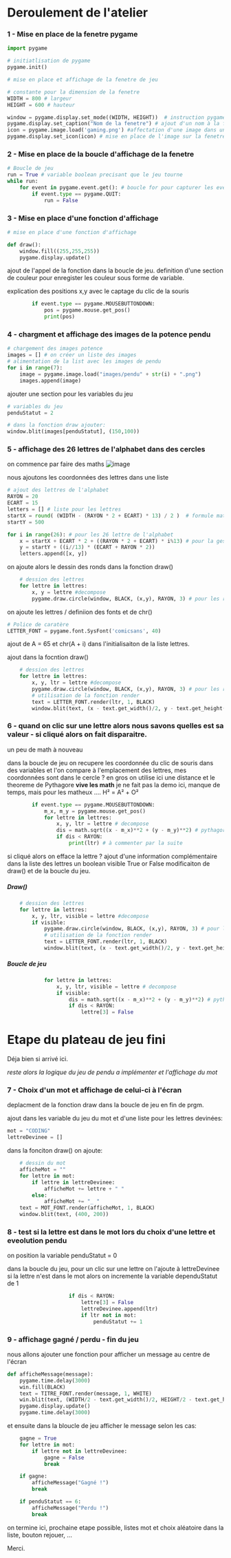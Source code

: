 # Deroulement de l'atelier

### 1 - Mise en place de la fenetre pygame

```python
import pygame

# initiatlisation de pygame
pygame.init()

# mise en place et affichage de la fenetre de jeu

# constante pour la dimension de la fenetre
WIDTH = 800 # largeur
HEIGHT = 600 # hauteur

window = pygame.display.set_mode((WIDTH, HEIGHT))  # instruction pygame.display.set_mode((x,y)) pour la définition de la fenetre => dans une variable
pygame.display.set_caption("Nom de la fenetre") # ajout d'un nom à la fenetre
icon = pygame.image.load('gaming.png') #affectation d'une image dans une variable
pygame.display.set_icon(icon) # mise en place de l'image sur la fenetre

```

### 2 - Mise en place de la boucle d'affichage de la fenetre 

```python
# Boucle de jeu
run = True # variable boolean precisant que le jeu tourne
while run:
    for event in pygame.event.get(): # boucle for pour capturer les evenements de la fenetre
        if event.type == pygame.QUIT:
            run = False
```

### 3 - Mise en place d'une fonction d'affichage
```python
# mise en place d'une fonction d'affichage

def draw():
    window.fill((255,255,255))
    pygame.display.update()

```

ajout de l'appel de la fonction dans la boucle de jeu.
definition d'une section de couleur pour enregister les couleur sous forme de variable.

explication des positions x,y avec le captage du clic de la souris
```python
        if event.type == pygame.MOUSEBUTTONDOWN:
            pos = pygame.mouse.get_pos()
            print(pos)
```

### 4 - chargment et affichage des images de la potence pendu

```python
# chargement des images potence
images = [] # on créer un liste des images
# alimentation de la list avec les images de pendu
for i in range(7):
    image = pygame.image.load("images/pendu" + str(i) + ".png")
    images.append(image)
```

ajouter une section pour les variables du jeu

```python
# variables du jeu
penduStatut = 2

# dans la fonction draw ajouter:
window.blit(images[penduStatut], (150,100))

```


### 5 - affichage des 26 lettres de l'alphabet dans des cercles
on commence par faire des maths
![image](explication.png)

nous ajoutons les coordonnées des lettres dans une liste

```python
# ajout des lettres de l'alphabet
RAYON = 20
ECART = 15
letters = [] # liste pour les lettres
startX = round( (WIDTH - (RAYON * 2 + ECART) * 13) / 2 )  # formule math pour position X sur la fenetre
startY = 500

for i in range(26): # pour les 26 lettre de l'alphabet
    x = startX + ECART * 2 + ((RAYON * 2 + ECART) * i%13) # pour la gestion de la ligne 2
    y = startY + ((i//13) * (ECART + RAYON * 2))
    letters.append([x, y])

```

on ajoute alors le dessin des ronds dans la fonction draw()
```python
    # dession des lettres
    for lettre in lettres:
        x, y = lettre #decompose
        pygame.draw.circle(window, BLACK, (x,y), RAYON, 3) # pour les ronds - fenetre, couleur, coordonnées, rayon, epaisseur du trait
```

on ajoute les lettres  / definiion des fonts  et de chr()
```python
# Police de caratère
LETTER_FONT = pygame.font.SysFont('comicsans', 40)
```

ajout de A = 65 et chr(A + i) dans l'initialisaiton de la liste lettres.

ajout dans la focntion draw()
```python
    # dession des lettres
    for lettre in lettres:
        x, y, ltr = lettre #decompose
        pygame.draw.circle(window, BLACK, (x,y), RAYON, 3) # pour les ronds - fenetre, couleur, coordonnées, rayon, epaisseur du trait
        # utilisation de la fonction render
        text = LETTER_FONT.render(ltr, 1, BLACK)
        window.blit(text, (x - text.get_width()/2, y - text.get_height()/2))
```


### 6 - quand on clic sur une lettre alors nous savons quelles est sa valeur - si cliqué alors on fait disparaitre.

un peu de math à nouveau

dans la boucle de jeu on recupere les coordonnée du clic de souris dans des variables
et l'on compare à l'emplacement des lettres, mes coordonnées sont dans le cercle ? en gros 
on utilise ici une distance et le theoreme de Pythagore **vive les math**
je ne fait pas la demo ici, manque de temps, mais pour les matheux .... H² = A² + O²

```python
        if event.type == pygame.MOUSEBUTTONDOWN:
            m_x, m_y = pygame.mouse.get_pos()
            for lettre in lettres:
                x, y, ltr = lettre # decompose
                dis = math.sqrt((x - m_x)**2 + (y - m_y)**2) # pythagore
                if dis < RAYON:
                    print(ltr) # à commenter par la suite
```

si cliqué alors on efface la lettre ?
ajout d'une information complémentaire dans la liste des lettres un boolean visible True or False
modificaiton de draw() et de la boucle du jeu.

##### Draw()
```python
    # dession des lettres
    for lettre in lettres:
        x, y, ltr, visible = lettre #decompose
        if visible:
            pygame.draw.circle(window, BLACK, (x,y), RAYON, 3) # pour les ronds - fenetre, couleur, coordonnées, rayon, epaisseur du trait
            # utilisation de la fonction render
            text = LETTER_FONT.render(ltr, 1, BLACK)
            window.blit(text, (x - text.get_width()/2, y - text.get_height()/2))
```

##### Boucle de jeu
```python
            for lettre in lettres:
                x, y, ltr, visible = lettre # decompose
                if visible:
                    dis = math.sqrt((x - m_x)**2 + (y - m_y)**2) # pythagore
                    if dis < RAYON:
                        lettre[3] = False
```


# Etape du plateau de jeu fini
Déja bien si arrivé ici.

*reste alors la logique du jeu de pendu a implémenter*
*et l'affichage du mot*

### 7 - Choix d'un mot et affichage de celui-ci à l'écran

deplacment de la fonction draw dans la boucle de jeu en fin de prgm.

ajout dans les variable du jeu du mot
et d'une liste pour les lettres devinées:
```python
mot = "CODING"
lettreDevinee = []
```

dans la fonciton draw() on ajoute:
```python
    # dessin du mot
    afficheMot = ""
    for lettre in mot:
        if lettre in lettreDevinee:
            afficheMot += lettre + " "
        else:
            afficheMot += "_ "
    text = MOT_FONT.render(afficheMot, 1, BLACK)
    window.blit(text, (400, 200))
```

### 8 - test si la lettre est dans le mot lors du choix d'une lettre et eveolution pendu

on position la variable penduStatut = 0

dans la boucle du jeu, pour un clic sur une lettre on l'ajoute à lettreDevinee
si la lettre n'est dans le mot alors on incremente la variable dependuStatut de 1

```python
                    if dis < RAYON:
                        lettre[3] = False
                        lettreDevinee.append(ltr)
                        if ltr not in mot:
                            penduStatut += 1
```

### 9 - affichage gagné / perdu - fin du jeu

nous allons ajouter une fonction pour afficher un message au centre de l'écran


```python
def afficheMessage(message):
    pygame.time.delay(3000)
    win.fill(BLACK)
    text = TITRE_FONT.render(message, 1, WHITE)
    win.blit(text, (WIDTH/2 - text.get_width()/2, HEIGHT/2 - text.get_height()/2))
    pygame.display.update()
    pygame.time.delay(3000)
```

et ensuite dans la bloucle de jeu afficher le message selon les cas:

```python
    gagne = True
    for lettre in mot:
        if lettre not in lettreDevinee:
            gagne = False
            break

    if gagne:
        afficheMessage("Gagné !")
        break

    if penduStatut == 6:
        afficheMessage("Perdu !")
        break
```

on termine ici, prochaine etape possible, listes mot et choix aléatoire dans la liste, 
bouton rejouer, ...

Merci.